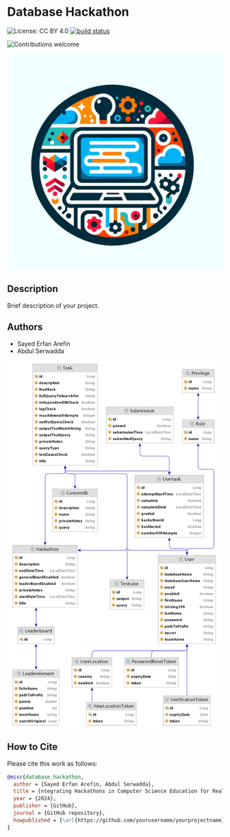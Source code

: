 # Database Hackathon

![License: CC BY 4.0](https://img.shields.io/badge/License-CC%20BY%204.0-lightgrey.svg)
[![build status](https://gitlab.com/sayederfanarefin/database_hackathon-2/badges/main/pipeline.svg)](https://gitlab.com/sayederfanarefin/database_hackathon-2/-/pipelines)

![Contributions welcome](https://img.shields.io/badge/contributions-welcome-orange.svg)

![Hackathon](image.webp)

## Description

Brief description of your project.

## Authors

- Sayed Erfan Arefin
- Abdul Serwadda





![Entity Diagram](entityManagerFactory(EntityManagerFactoryBuilder).png)

## How to Cite

Please cite this work as follows:

```bibtex
@misc{database_hackathon,
  author = {Sayed Erfan Arefin, Abdul Serwadda},
  title = {ntegrating Hackathons in Computer Science Education for Real-World Teamwork and Problem-Solving Skills},
  year = {2024},
  publisher = {GitHub},
  journal = {GitHub repository},
  howpublished = {\url{https://github.com/yourusername/yourprojectname}}
}
